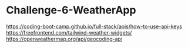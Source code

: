 # Challenge-6-WeatherApp

https://coding-boot-camp.github.io/full-stack/apis/how-to-use-api-keys
https://freefrontend.com/tailwind-weather-widgets/
https://openweathermap.org/api/geocoding-api
